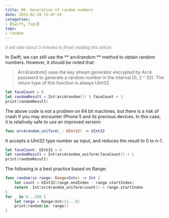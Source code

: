 ```yaml
---
title: 00. Generation of random numbers
date: 2023-02-28 13:47:59
categories: 
- [Swift, Tips]
tags:
- random
---
```

  
<font color=gray size=2>*It will take about 3 minutes to finish reading this article.*</font>

In Swift, we can still use the ** arc4random ** method to obtain random numbers. However, it should be noted that:
> Arc4random() uses the key stream generator encrypted by Arc4 password to generate a random number in the interval [0, 2 ^ 32). The return type of this function is always UInt32.

```Swift 
let faceCount = 6
let randomResult = Int(arc4random()) % faceCount + 1
print(randomResult)
```
The above code is not a problem on 64 bit machines, but there is a risk of crash if you may encounter iPhone 5 and its previous devices. In this case, it is relatively safe to use an improved version:

```Swift
func arc4random_uniform(_: UInt32) -> UInt32
```
It accepts a UInt32 type number as input, and reduces the result to 0 to n-1.
```Swift
let faceCount: UInt32 = 6
let randomResult = Int(arc4random_uniform(faceCount)) + 1
print(randomResult)
```
The following is a best practice based on Range:
```Swift
func random(in range: Range<Int>) -> Int {
    let count = UInt32(range.endIndex - range.startIndex)
    return  Int(arc4random_uniform(count)) + range.startIndex
}
for _ in 0...100 {
    let range = Range<Int>(1...6)
    print(random(in: range))
}
```
 







